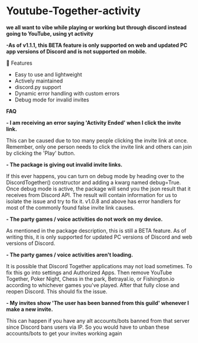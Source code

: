 # Youtube-Together-activity

**we all want to vibe while playing or working but through discord instead going to YouTube, using yt activity**



**-As of v1.1.1, this BETA feature is only supported on web and updated PC app versions of Discord and is not supported on mobile.**

🔑 Features
- Easy to use and lightweight
- Actively maintained
- discord.py support
- Dynamic error handling with custom errors
- Debug mode for invalid invites


**FAQ**


**- I am receiving an error saying 'Activity Ended' when I click the invite link.**

This can be caused due to too many people clicking the invite link at once. Remember, only one person needs to click the invite link and others can join by clicking the 'Play' button.


**- The package is giving out invalid invite links.**

If this ever happens, you can turn on debug mode by heading over to the DiscordTogether() constructor and adding a kwarg named debug=True. Once debug mode is active, the package will send you the json result that it receives from Discord API. The result will contain information for us to isolate the issue and try to fix it. v1.0.8 and above has error handlers for most of the commonly found false invite link causes.


**- The party games / voice activities do not work on my device.**

As mentioned in the package description, this is still a BETA feature. As of writing this, it is only supported for updated PC versions of Discord and web versions of Discord.


**- The party games / voice activities aren't loading.**

It is possible that Discord Together applications may not load sometimes. To fix this go into settings and Authorized Apps. Then remove YouTube Together, Poker Night, Chess in the park, Betrayal.io, or Fishington.io according to whichever games you've played. After that fully close and reopen Discord. This should fix the issue.


**- My invites show 'The user has been banned from this guild' whenever I make a new invite.**

This can happen if you have any alt accounts/bots banned from that server since Discord bans users via IP. So you would have to unban these accounts/bots to get your invites working again
